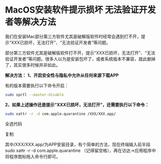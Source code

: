 # MacOS安装软件提示损坏 无法验证开发者等解决方法

我们在安装Mac部分第三方软件尤其是破解版软件时经常会遇到打不开，提示“XXX已损坏，无法打开”、“无法验证开发者”等问题。

部分第三方软件尤其是破解版软件打不开，提示“XXX已损坏，无法打开”、“无法验证开发者”等问题。很多人以为是安装包坏了，或者系统版本不兼容，就此删掉了，其实很多时候并非如此。

**解决方法：**
**1、开启安全性与隐私中允许从任何来源下载APP**

有的版本需要执行以下命令开启：

```bash
sudo spctl --master-disable
```

**2、如果上述操作还是提示“XXX已损坏，无法打开”，还需要执行以下命令：**

```bash
sudo xattr -r -d com.apple.quarantine /XXX/XXX.app/
```

全选代码

复制


其中/XXX/XXX.app/为APP安装目录，有个简单的方法，现在终端输入前半段sudo xattr -r -d com.apple.quarantine （记得留空格），再在访达->应用程序中将程序图标拖入命令行即可。